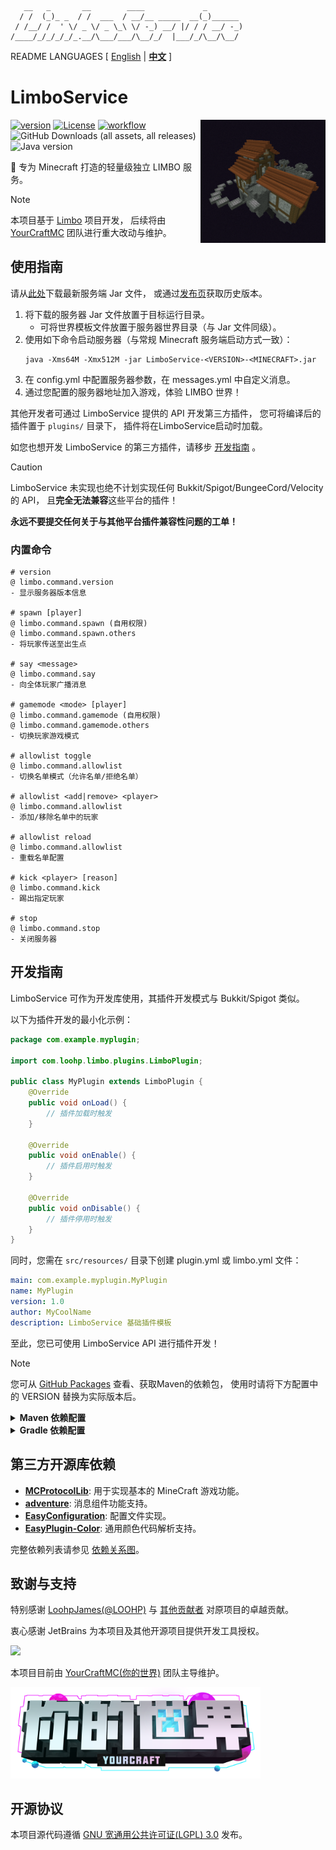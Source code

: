 ```text
   __   _       __        ____             _        
  / /  (_)_ _  / /  ___  / __/__ _____  __(_)______ 
 / /__/ /  ' \/ _ \/ _ \_\ \/ -_) __/ |/ / / __/ -_)
/____/_/_/_/_/_.__/\___/___/\__/_/  |___/_/\__/\__/ 
```
README LANGUAGES [ [English](README.md) | [**中文**](README_CN.md)  ]
# LimboService

<img src=".doc/images/map.png" width=200px align="right" alt="Map image">

[![version](https://img.shields.io/github/v/release/YourCraftMC/LimboService?style=flat-square)](https://github.com/YourCraftMC/LimboService/releases)
[![License](https://img.shields.io/github/license/YourCraftMC/LimboService?style=flat-square)](https://www.gnu.org/licenses/lgpl-3.0.html)
[![workflow](https://img.shields.io/github/actions/workflow/status/YourCraftMC/LimboService/maven.yml?style=flat-square)](https://github.com/YourCraftMC/LimboService/actions/workflows/maven.yml)
![GitHub Downloads (all assets, all releases)](https://img.shields.io/github/downloads/YourCraftMC/LimboService/total?style=flat-square)
![Java version](https://img.shields.io/badge/Java-17-red?logo=openjdk&style=flat-square)

🌆 专为 Minecraft 打造的轻量级独立 LIMBO 服务。

> [!NOTE]
> 本项目基于 [Limbo](https://github.com/LOOHP/Limbo) 项目开发，
> 后续将由 [YourCraftMC](https://github.com/YourCraftMC) 团队进行重大改动与维护。

## 使用指南

请从[此处](https://github.com/YourCraftMC/LimboService/releases/latest)下载最新服务端 Jar 文件，
或通过[发布页](https://github.com/YourCraftMC/LimboService/releases)获取历史版本。

1. 将下载的服务器 Jar 文件放置于目标运行目录。
    - 可将世界模板文件放置于服务器世界目录（与 Jar 文件同级）。
2. 使用如下命令启动服务器（与常规 Minecraft 服务端启动方式一致）：
   ```shell
   java -Xms64M -Xmx512M -jar LimboService-<VERSION>-<MINECRAFT>.jar
   ```
3. 在 config.yml 中配置服务器参数，在 messages.yml 中自定义消息。
4. 通过您配置的服务器地址加入游戏，体验 LIMBO 世界！

其他开发者可通过 LimboService 提供的 API 开发第三方插件，
您可将编译后的插件置于 `plugins/` 目录下，
插件将在LimboService启动时加载。

如您也想开发 LimboService 的第三方插件，请移步 [开发指南](#开发指南) 。

> [!CAUTION]
> LimboService 未实现也绝不计划实现任何 Bukkit/Spigot/BungeeCord/Velocity 的 API，
> 且**完全无法兼容**这些平台的插件！
>
> **永远不要提交任何关于与其他平台插件兼容性问题的工单！**

### 内置命令

```text
# version
@ limbo.command.version
- 显示服务器版本信息

# spawn [player]
@ limbo.command.spawn (自用权限)
@ limbo.command.spawn.others
- 将玩家传送至出生点

# say <message>
@ limbo.command.say
- 向全体玩家广播消息

# gamemode <mode> [player]
@ limbo.command.gamemode (自用权限)
@ limbo.command.gamemode.others
- 切换玩家游戏模式

# allowlist toggle
@ limbo.command.allowlist
- 切换名单模式（允许名单/拒绝名单）

# allowlist <add|remove> <player>
@ limbo.command.allowlist
- 添加/移除名单中的玩家

# allowlist reload
@ limbo.command.allowlist
- 重载名单配置

# kick <player> [reason]
@ limbo.command.kick
- 踢出指定玩家

# stop
@ limbo.command.stop
- 关闭服务器
```

## 开发指南

LimboService 可作为开发库使用，其插件开发模式与 Bukkit/Spigot 类似。

以下为插件开发的最小化示例：

```java
package com.example.myplugin;

import com.loohp.limbo.plugins.LimboPlugin;

public class MyPlugin extends LimboPlugin {
    @Override
    public void onLoad() {
        // 插件加载时触发
    }

    @Override
    public void onEnable() {
        // 插件启用时触发
    }

    @Override
    public void onDisable() {
        // 插件停用时触发
    }
}
```

同时，您需在 `src/resources/` 目录下创建 plugin.yml 或 limbo.yml 文件：

```yaml
main: com.example.myplugin.MyPlugin
name: MyPlugin
version: 1.0
author: MyCoolName
description: LimboService 基础插件模板
```

至此，您已可使用 LimboService API 进行插件开发！

> [!NOTE]
> 您可从 [GitHub Packages](https://github.com/orgs/YourCraftMC/packages?repo_name=LimboService)
> 查看、获取Maven的依赖包，
> 使用时请将下方配置中的 VERSION 替换为实际版本后。

<details> <summary><b>Maven 依赖配置</b></summary>

```xml
<project>
    <repositories>
        <repository>
            <!-- 推荐使用 Maven 中央仓库获取稳定版本（需注意同步延迟） -->
            <id>maven</id>
            <name>Maven Central</name>
            <url>https://repo1.maven.org/maven2</url>
        </repository>

        <repository>
            <!-- 使用 GitHub 仓库获取实时更新（需配置认证） -->
            <id>limboservice-repo</id>
            <name>GitHub Packages for LimboService</name>
            <url>https://maven.pkg.github.com/YourCraftMC/LimboService</url>
        </repository>
    </repositories>

    <dependencies>
        <dependency>
            <groupId>cn.ycraft</groupId>
            <artifactId>limboservice</artifactId>
            <version>[VERSION]</version>
            <scope>compile</scope>
        </dependency>
    </dependencies>
</project>
```

</details>

<details> <summary><b>Gradle 依赖配置</b></summary>

```groovy
repositories {
    // 推荐使用 Maven 中央仓库获取稳定版本（需注意同步延迟）
    mavenCentral()

    // 使用 GitHub 仓库获取实时更新（需配置认证）
    maven { url 'https://maven.pkg.github.com/YourCraftMC/LimboService' }
}

dependencies {
    api "cn.ycraft:limboservice:[LATEST RELEASE]"
}
```
</details>

## 第三方开源库依赖
- [**MCProtocolLib**](https://github.com/GeyserMC/MCProtocolLib): 用于实现基本的 MineCraft 游戏功能。
- [**adventure**](https://github.com/KyoriPowered/adventure): 消息组件功能支持。
- [**EasyConfiguration**](https://github.com/CarmJos/EasyConfiguration/pull/101): 配置文件实现。
- [**EasyPlugin-Color**](https://github.com/CarmJos/EasyPlugin): 通用颜色代码解析支持。

完整依赖列表请参见 [依赖关系图](https://github.com/YourCraftMC/LimboService/network/dependencies)。

## 致谢与支持
特别感谢 [LoohpJames(@LOOHP)](https://github.com/LOOHP) 
与 [其他贡献者](https://github.com/LOOHP/Limbo/graphs/contributors) 对原项目的卓越贡献。

衷心感谢 JetBrains 为本项目及其他开源项目提供开发工具授权。

[![](https://resources.jetbrains.com/storage/products/company/brand/logos/jb_beam.svg)](https://www.jetbrains.com/?from=https://github.com/YourCraftMC/LimboService)

本项目目前由 [YourCraftMC(你的世界)](https://www.ycraft.cn) 团队主导维护。

<img src="https://raw.githubusercontent.com/YourCraftMC/.github/refs/heads/main/imgs/text_1440p.png" alt="Team logo" width="400px">

## 开源协议
本项目源代码遵循 [GNU 宽通用公共许可证(LGPL) 3.0](https://www.gnu.org/licenses/lgpl-3.0.html) 发布。